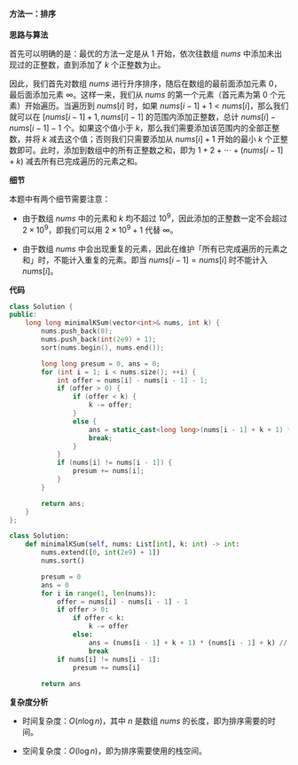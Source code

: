 #### 方法一：排序

**思路与算法**

首先可以明确的是：最优的方法一定是从 $1$ 开始，依次往数组 $\textit{nums}$ 中添加未出现过的正整数，直到添加了 $k$ 个正整数为止。

因此，我们首先对数组 $\textit{nums}$ 进行升序排序，随后在数组的最前面添加元素 $0$，最后面添加元素 $\infty$。这样一来，我们从 $\textit{nums}$ 的第一个元素（首元素为第 $0$ 个元素）开始遍历。当遍历到 $\textit{nums}[i]$ 时，如果 $\textit{nums}[i-1] + 1 < \textit{nums}[i]$，那么我们就可以在 $[\textit{nums}[i-1] + 1, \textit{nums}[i] - 1]$ 的范围内添加正整数，总计 $\textit{nums}[i] - \textit{nums}[i-1] - 1$ 个。如果这个值小于 $k$，那么我们需要添加该范围内的全部正整数，并将 $k$ 减去这个值；否则我们只需要添加从 $\textit{nums}[i] + 1$ 开始的最小 $k$ 个正整数即可。此时，添加到数组中的所有正整数之和，即为 $1 + 2 + \cdots + (\textit{nums}[i-1] + k)$ 减去所有已完成遍历的元素之和。

**细节**

本题中有两个细节需要注意：

- 由于数组 $\textit{nums}$ 中的元素和 $k$ 均不超过 $10^9$，因此添加的正整数一定不会超过 $2 \times 10^9$，即我们可以用 $2 \times 10^9 + 1$ 代替 $\infty$。

- 由于数组 $\textit{nums}$ 中会出现重复的元素，因此在维护「所有已完成遍历的元素之和」时，不能计入重复的元素。即当 $\textit{nums}[i-1] = \textit{nums}[i]$ 时不能计入 $\textit{nums}[i]$。

**代码**

```C++ [sol1-C++]
class Solution {
public:
    long long minimalKSum(vector<int>& nums, int k) {
        nums.push_back(0);
        nums.push_back(int(2e9) + 1);
        sort(nums.begin(), nums.end());

        long long presum = 0, ans = 0;
        for (int i = 1; i < nums.size(); ++i) {
            int offer = nums[i] - nums[i - 1] - 1;
            if (offer > 0) {
                if (offer < k) {
                    k -= offer;
                }
                else {
                    ans = static_cast<long long>(nums[i - 1] + k + 1) * (nums[i - 1] + k) / 2 - presum;
                    break;
                }
            }
            if (nums[i] != nums[i - 1]) {
                presum += nums[i];
            }
        }

        return ans;
    }
};
```

```Python [sol1-Python3]
class Solution:
    def minimalKSum(self, nums: List[int], k: int) -> int:
        nums.extend([0, int(2e9) + 1])
        nums.sort()

        presum = 0
        ans = 0
        for i in range(1, len(nums)):
            offer = nums[i] - nums[i - 1] - 1
            if offer > 0:
                if offer < k:
                    k -= offer
                else:
                    ans = (nums[i - 1] + k + 1) * (nums[i - 1] + k) // 2 - presum
                    break
            if nums[i] != nums[i - 1]:
                presum += nums[i]
        
        return ans
```

**复杂度分析**

- 时间复杂度：$O(n \log n)$，其中 $n$ 是数组 $\textit{nums}$ 的长度，即为排序需要的时间。

- 空间复杂度：$O(\log n)$，即为排序需要使用的栈空间。